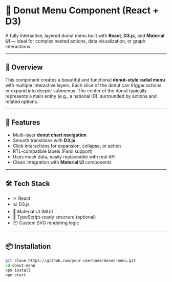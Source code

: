 # 🧁 Donut Menu Component (React + D3)

A fully interactive, layered donut menu built with **React**, **D3.js**, and **Material UI** — ideal for complex nested actions, data visualization, or graph interactions.

---

## 🎯 Overview

This component creates a beautiful and functional **donut-style radial menu** with multiple interactive layers. Each slice of the donut can trigger actions or expand into deeper submenus. The center of the donut typically represents a main entity (e.g., a national ID), surrounded by actions and related options.


---

## 🚀 Features

- Multi-layer **donut chart navigation**
- Smooth transitions with **D3.js**
- Click interactions for expansion, collapse, or action
- RTL-compatible labels (Farsi support)
- Uses mock data, easily replaceable with real API
- Clean integration with **Material UI** components

---

## 🛠 Tech Stack

- ⚛️ React
- 📊 D3.js
- 💄 Material UI (MUI)
- 🧪 TypeScript-ready structure (optional)
- 📦 Custom SVG rendering logic

---

## 📦 Installation

```bash
git clone https://github.com/your-username/donut-menu.git
cd donut-menu
npm install
npm start
